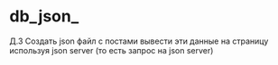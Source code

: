 # db_json_

Д.З
Создать json файл с постами 
вывести эти данные на страницу используя json server (то есть запрос на json server)
